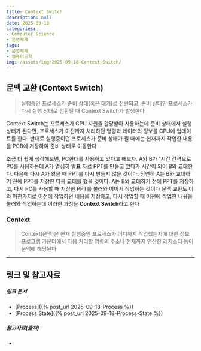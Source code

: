 ```yaml
---
title: Context Switch
description: null
date: 2025-09-18
categories:
- Computer Science
- 운영체제
tags:
- 운영체제
- 컴퓨터공학
img: /assets/img/2025-09-18-Context-Switch/
---
```

## 문맥 교환 (Context Switch)
>실행중인 프로세스가 준비 상태(혹은 대기)로 전환되고, 준비 상태인 프로세스가 다시 실행 상태로 전환될 때 Context Switch가 발생한다

Context Switch는 프로세스가 CPU 자원을 할당받아 사용하는데 준비 상태에서 실행 상태가 된다면, 프로세스가 이전까지 처리하던 명령과 데이터의 정보를 CPU에 업데이트를 한다. 
반대로 실행중이던 프로세스가 준비 상태가 될 때에는 현재까지 작업한 내용을 PCB에 저장하여 준비 상태로 이동한다

조금 더 쉽게 생각해보면, PC한대를 사용하고 있다고 해보자. 
A와 B가 1시간 간격으로 PC를 사용하는데 A가 열심히 발표 자료 PPT를 만들고 있다가 시간이 되어 B와 교대한다. 
다음에 다시 A가 왔을 때 PPT를 다시 만들지 않을 것이다. 당연히 A는 B와 교대하기 전에 PPT를 저장한 다음 교대를 했을 것이다. 
A는 B와 교대하기 전에 PPT를 저장하고, 다시 PC를 사용할 때 저장한 PPT를 불러와 이어서 작업하는 것이다
문맥 교환도 이와 마찬가지로 이전에 작업하던 내용을 저장하고, 다시 작업할 때 이전에 작업한 내용을 불러와 작업하는데 이러한 과정을 **Context Switch**라고 한다

### Context
  >Context(문맥)은 현재 실행중인 프로세스가 어디까지 작업했는지에 대한 정보
  >프로그램 카운터에서 다음 처리할 명령의 주소나 현재까지 연산한 레지스터 등이 문맥에 해당된다



---
## 링크 및 참고자료

##### 링크 문서
- [Process]({% post_url 2025-09-18-Process %})
- [Process State]({% post_url 2025-09-18-Process-State %})

##### 참고자료(출처)
- 



